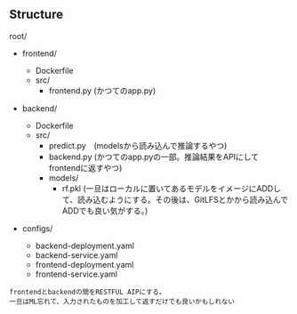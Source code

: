 ## Structure
root/
  - frontend/
    - Dockerfile
    - src/
      - frontend.py (かつてのapp.py)    
  
  - backend/
    - Dockerfile
    - src/
        - predict.py　(modelsから読み込んで推論するやつ)
        - backend.py (かつてのapp.pyの一部。推論結果をAPIにしてfrontendに返すやつ)
        - models/
          - rf.pkl  (一旦はローカルに置いてあるモデルをイメージにADDして、読み込むようにする。その後は、GitLFSとかから読み込んでADDでも良い気がする。)
        
  - configs/
    - backend-deployment.yaml
    - backend-service.yaml
    - frontend-deployment.yaml
    - frontend-service.yaml
          

```
frontendとbackendの間をRESTFUL AIPにする。
一旦はML忘れて、入力されたものを加工して返すだけでも良いかもしれない
```
